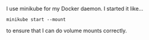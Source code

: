 I use minikube for my Docker daemon. I started it like...
```
minikube start --mount
```
to ensure that I can do volume mounts correctly.
